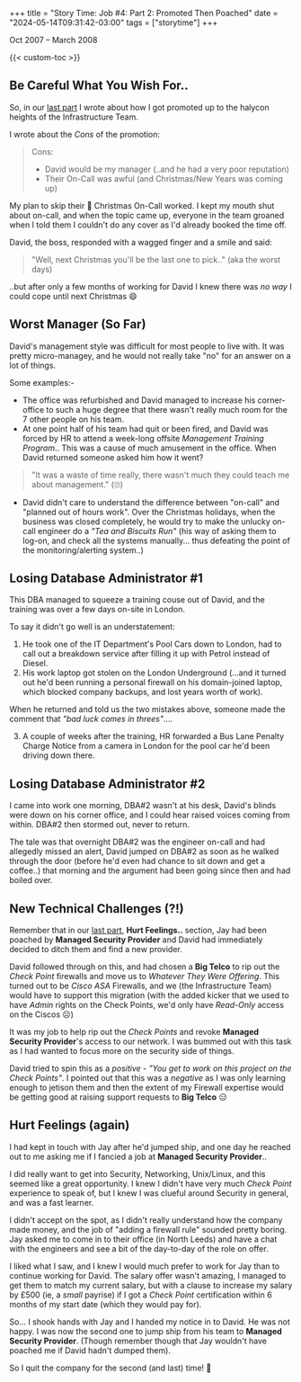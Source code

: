 +++
title = "Story Time: Job #4: Part 2: Promoted Then Poached"
date = "2024-05-14T09:31:42-03:00"
tags = ["storytime"]
+++

Oct 2007 – March 2008

{{< custom-toc >}}

## Be Careful What You Wish For..

So, in our [last part](/blog/2024/04/story-time-job-04-p1-going-back-3rd-line-support/) I wrote about how I got promoted up to the halycon heights of the Infrastructure Team.

I wrote about the *Cons* of the promotion:

> Cons:
> * David would be my manager (..and he had a very poor reputation)
> * Their On-Call was awful (and Christmas/New Years was coming up)

My plan to skip their :christmas_tree: Christmas On-Call worked. I kept my mouth shut about on-call, and when the topic came up, everyone in the team groaned when I told them I couldn't do any cover as I'd already booked the time off.

David, the boss, responded with a wagged finger and a smile and said:

> "Well, next Christmas you'll be the last one to pick.." (aka the worst days)

..but after only a few months of working for David I knew there was *no way* I could cope until next Christmas :smile:

## Worst Manager (So Far)

David's management style was difficult for most people to live with. It was pretty micro-managey, and he would not really take "no" for an answer on a lot of things.

Some examples:-

* The office was refurbished and David managed to increase his corner-office to such a huge degree that there wasn't really much room for the 7 other people on his team.
* At one point half of his team had quit or been fired, and David was forced by HR to attend a week-long offsite *Management Training Program*.. This was a cause of much amusement in the office. When David returned someone asked him how it went?
> "It was a waste of time really, there wasn't much they could teach me about management." (:roll_eyes:)
* David didn't care to understand the difference between "on-call" and "planned out of hours work". Over the Christmas holidays, when the business was closed completely, he would try to make the unlucky on-call engineer do a *"Tea and Biscuits Run"* (his way of asking them to log-on, and check all the systems manually... thus defeating the point of the monitoring/alerting system..)

## Losing Database Administrator #1

This DBA managed to squeeze a training couse out of David, and the training was over a few days on-site in London.

To say it didn't go well is an understatement:

1. He took one of the IT Department's Pool Cars down to London, had to call out a breakdown service after filling it up with Petrol instead of Diesel.
2. His work laptop got stolen on the London Underground (...and it turned out he'd been running a personal firewall on his domain-joined laptop, which blocked company backups, and lost years worth of work).

When he returned and told us the two mistakes above, someone made the comment that *"bad luck comes in threes"*....

3. A couple of weeks after the training, HR forwarded a Bus Lane Penalty Charge Notice from a camera in London for the pool car he'd been driving down there.

## Losing Database Administrator #2

I came into work one morning, DBA#2 wasn't at his desk, David's blinds were down on his corner office, and I could hear raised voices coming from within. DBA#2 then stormed out, never to return.

The tale was that overnight DBA#2 was the engineer on-call and had allegedly missed an alert, David jumped on DBA#2 as soon as he walked through the door (before he'd even had chance to sit down and get a coffee..) that morning and the argument had been going since then and had boiled over.

## New Technical Challenges (?!)

Remember that in our [last part](/blog/2024/04/story-time-job-04-p1-going-back-3rd-line-support/), **Hurt Feelings..** section, Jay had been poached by **Managed Security Provider** and David had immediately decided to ditch them and find a new provider.

David followed through on this, and had chosen a **Big Telco** to rip out the *Check Point* firewalls and move us to *Whatever They Were Offering*. This turned out to be *Cisco ASA* Firewalls, and we (the Infrastructure Team) would have to support this migration (with the added kicker that we used to have *Admin* rights on the Check Points, we'd only have *Read-Only* access on the Ciscos :frowning_face:)

It was my job to help rip out the *Check Points* and revoke **Managed Security Provider**'s access to our network. I was bummed out with this task as I had wanted to focus more on the security side of things.

David tried to spin this as a *positive* - *"You get to work on this project on the Check Points"*. I pointed out that this was a *negative* as I was only learning enough to jetison them and then the extent of my Firewall expertise would be getting good at raising support requests to **Big Telco** :expressionless:

## Hurt Feelings (again)

I had kept in touch with Jay after he'd jumped ship, and one day he reached out to me asking me if I fancied a job at **Managed Security Provider**..

I did really want to get into Security, Networking, Unix/Linux, and this seemed like a great opportunity. I knew I didn't have very much *Check Point* experience to speak of, but I knew I was clueful around Security in general, and was a fast learner.

I didn't accept on the spot, as I didn't really understand how the company made money, and the job of "adding a firewall rule" sounded pretty boring. Jay asked me to come in to their office (in North Leeds) and have a chat with the engineers and see a bit of the day-to-day of the role on offer.

I liked what I saw, and I knew I would much prefer to work for Jay than to continue working for David. The salary offer wasn't amazing, I managed to get them to match my current salary, but with a clause to increase my salary by £500 (ie, a *small* payrise) if I got a *Check Point* certification within 6 months of my start date (which they would pay for).

So... I shook hands with Jay and I handed my notice in to David. He was not happy. I was now the second one to jump ship from his team to **Managed Security Provider**. (Though remember though that Jay wouldn't have poached me if David hadn't dumped them).

So I quit the company for the second (and last) time! :wave:
